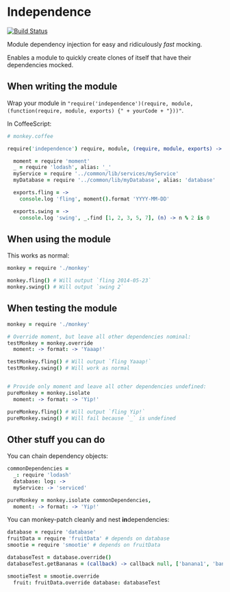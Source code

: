 Independence
============

[![Build Status](https://secure.travis-ci.org/xarvh/independence.png?branch=master)](http://travis-ci.org/xarvh/independence)

Module dependency injection for easy and ridiculously *fast* mocking.

Enables a module to quickly create clones of itself that have their dependencies mocked.


When writing the module
-----------------------
Wrap your module in `"require('independence')(require, module, (function(require, module, exports) {" + yourCode + "}))"`.

In CoffeeScript:
```coffee
# monkey.coffee

require('independence') require, module, (require, module, exports) ->

  moment = require 'moment'
  _ = require 'lodash', alias: '_'
  myService = require '../common/lib/services/myService'
  myDatabase = require '../common/lib/myDatabase', alias: 'database'

  exports.fling = ->
    console.log 'fling', moment().format 'YYYY-MM-DD'

  exports.swing = ->
    console.log 'swing', _.find [1, 2, 3, 5, 7], (n) -> n % 2 is 0
```


When using the module
---------------------
This works as normal:
```coffee
monkey = require './monkey'

monkey.fling() # Will output `fling 2014-05-23`
monkey.swing() # Will output `swing 2`
```


When testing the module
-----------------------
```coffee
monkey = require './monkey'

# Override moment, but leave all other dependencies nominal:
testMonkey = monkey.override
  moment: -> format: -> 'Yaaap!'

testMonkey.fling() # Will output `fling Yaaap!`
testMonkey.swing() # Will work as normal


# Provide only moment and leave all other dependencies undefined:
pureMonkey = monkey.isolate
  moment: -> format: -> 'Yip!'

pureMonkey.fling() # Will output `fling Yip!`
pureMonkey.swing() # Will fail because `_` is undefined
```


Other stuff you can do
----------------------

You can chain dependency objects:
```coffee
commonDependencies =
  _: require 'lodash'
  database: log: ->
  myService: -> 'serviced'

pureMonkey = monkey.isolate commonDependencies,
  moment: -> format: -> 'Yip!'
```


You can monkey-patch cleanly and nest <b>in</b>dependencies:
```coffee
database = require 'database'
fruitData = require 'fruitData' # depends on database
smootie = require 'smootie' # depends on fruitData

databaseTest = database.override()
databaseTest.getBananas = (callback) -> callback null, ['banana1', 'banana2']

smootieTest = smootie.override
  fruit: fruitData.override database: databaseTest
```

